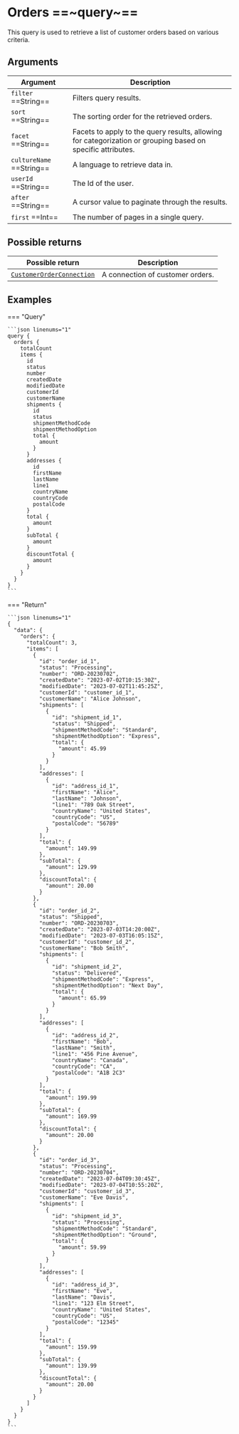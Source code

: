 # Orders ==~query~==

This query is used to retrieve a list of customer orders based on various criteria.​

## Arguments

| Argument                  | Description                                             |
|---------------------------|---------------------------------------------------------|
| `filter` ==String==       | Filters query results.                                  |
| `sort` ==String==         | The sorting order for the retrieved orders.             |
| `facet` ==String==        | Facets to apply to the query results, allowing for categorization or grouping based on specific attributes. |
| `cultureName` ==String==  | A language to retrieve data in.                         |
| `userId` ==String==       | The Id of the user.                                     |
| `after` ==String==        | A cursor value to paginate through the results.         |
| `first` ==Int==           | The number of pages in a single query.                  |


## Possible returns

| Possible return                                          	              | Description                           |
|-----------------------------------------------------------------------	|--------------------------------------	|
| [`CustomerOrderConnection`](../objects/customer-order-connection.md)    |  A connection of customer orders.   	|

## Examples

=== "Query"

    ```json linenums="1"
    query {
      orders {
        totalCount
        items {
          id
          status
          number
          createdDate
          modifiedDate
          customerId
          customerName
          shipments {
            id
            status
            shipmentMethodCode
            shipmentMethodOption
            total {
              amount
            }
          }
          addresses {
            id
            firstName
            lastName
            line1
            countryName
            countryCode
            postalCode
          }
          total {
            amount
          }
          subTotal {
            amount
          }
          discountTotal {
            amount
          }
        }
      }
    }
    ```


=== "Return"

    ```json linenums="1"
    {
      "data": {
        "orders": {
          "totalCount": 3,
          "items": [
            {
              "id": "order_id_1",
              "status": "Processing",
              "number": "ORD-20230702",
              "createdDate": "2023-07-02T10:15:30Z",
              "modifiedDate": "2023-07-02T11:45:25Z",
              "customerId": "customer_id_1",
              "customerName": "Alice Johnson",
              "shipments": [
                {
                  "id": "shipment_id_1",
                  "status": "Shipped",
                  "shipmentMethodCode": "Standard",
                  "shipmentMethodOption": "Express",
                  "total": {
                    "amount": 45.99
                  }
                }
              ],
              "addresses": [
                {
                  "id": "address_id_1",
                  "firstName": "Alice",
                  "lastName": "Johnson",
                  "line1": "789 Oak Street",
                  "countryName": "United States",
                  "countryCode": "US",
                  "postalCode": "56789"
                }
              ],
              "total": {
                "amount": 149.99
              },
              "subTotal": {
                "amount": 129.99
              },
              "discountTotal": {
                "amount": 20.00
              }
            },
            {
              "id": "order_id_2",
              "status": "Shipped",
              "number": "ORD-20230703",
              "createdDate": "2023-07-03T14:20:00Z",
              "modifiedDate": "2023-07-03T16:05:15Z",
              "customerId": "customer_id_2",
              "customerName": "Bob Smith",
              "shipments": [
                {
                  "id": "shipment_id_2",
                  "status": "Delivered",
                  "shipmentMethodCode": "Express",
                  "shipmentMethodOption": "Next Day",
                  "total": {
                    "amount": 65.99
                  }
                }
              ],
              "addresses": [
                {
                  "id": "address_id_2",
                  "firstName": "Bob",
                  "lastName": "Smith",
                  "line1": "456 Pine Avenue",
                  "countryName": "Canada",
                  "countryCode": "CA",
                  "postalCode": "A1B 2C3"
                }
              ],
              "total": {
                "amount": 199.99
              },
              "subTotal": {
                "amount": 169.99
              },
              "discountTotal": {
                "amount": 20.00
              }
            },
            {
              "id": "order_id_3",
              "status": "Processing",
              "number": "ORD-20230704",
              "createdDate": "2023-07-04T09:30:45Z",
              "modifiedDate": "2023-07-04T10:55:20Z",
              "customerId": "customer_id_3",
              "customerName": "Eve Davis",
              "shipments": [
                {
                  "id": "shipment_id_3",
                  "status": "Processing",
                  "shipmentMethodCode": "Standard",
                  "shipmentMethodOption": "Ground",
                  "total": {
                    "amount": 59.99
                  }
                }
              ],
              "addresses": [
                {
                  "id": "address_id_3",
                  "firstName": "Eve",
                  "lastName": "Davis",
                  "line1": "123 Elm Street",
                  "countryName": "United States",
                  "countryCode": "US",
                  "postalCode": "12345"
                }
              ],
              "total": {
                "amount": 159.99
              },
              "subTotal": {
                "amount": 139.99
              },
              "discountTotal": {
                "amount": 20.00
              }
            }
          ]
        }
      }
    }
    ```